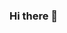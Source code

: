 ### Hi there 👋
<!--
- 🔭 I’m currently working on the [Distributed Compute Protocol](https://distributed.computer)
- 🌱 I’m currently learning Audio Signal Processing
- 😄 Pronouns: He/Him

**sjcantor/sjcantor** is a ✨ _special_ ✨ repository because its `README.md` (this file) appears on your GitHub profile.

Here are some ideas to get you started:

- 🔭 I’m currently working on ...
- 🌱 I’m currently learning ...
- 👯 I’m looking to collaborate on ...
- 🤔 I’m looking for help with ...
- 💬 Ask me about ...
- 📫 How to reach me: ...
- 😄 Pronouns: ...
- ⚡ Fun fact: ...
-->
